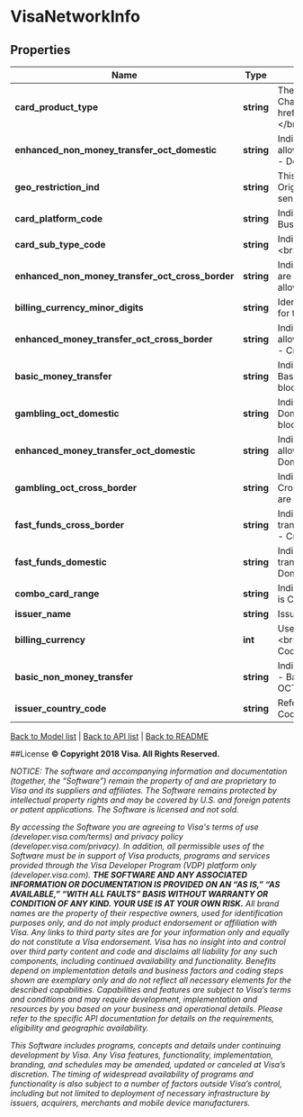 # VisaNetworkInfo

## Properties
Name | Type | Description | Notes
------------ | ------------- | ------------- | -------------
**card_product_type** | **string** | The code of account funding source for the card, e.g. Credit, Debit, Prepaid, Charge, Deferred Debit.&lt;br&gt;Refer to &lt;a href&#x3D;\&quot;/request_response_codes#cardTypeCode\&quot;&gt;cardProductType&lt;/a&gt;&lt;/br&gt; | 
**enhanced_non_money_transfer_oct_domestic** | **string** | Indicates whether domestic enhanced non-money transfer OCTs (push funds) are allowed.&lt;br&gt;Y - Domestic enhanced non-money transfer OCTs are allowed.&lt;br&gt;N - Domestic enhanced non-money transfer OCTs are blocked. | 
**geo_restriction_ind** | **string** | This field will determine if the recipient issuer can accept transactions from the Originator country. If the value is “Y”, transactions cannot be accepted from the sender country. If the value is “N”, transactions are allowed. | [optional] 
**card_platform_code** | **string** | Indicates the type of card. This is a 2-character alphabetic code.&lt;br&gt;BZ -  Business.&lt;br&gt;CN -  Consumer.&lt;br&gt;CO -  Commercial.&lt;br&gt;GV -  Government. | 
**card_sub_type_code** | **string** | Indicates the type of prepaid card. This is a single-character alphabetic code.&lt;br&gt;R -  Reloadable.&lt;br&gt;N -  Non-reloadable. | [optional] 
**enhanced_non_money_transfer_oct_cross_border** | **string** | Indicates whether cross-border enhanced non-money transfer OCTs (push funds) are allowed.&lt;br&gt;Y - Cross-border enhanced non-money transfer OCTs are allowed.&lt;br&gt;N - Cross-border enhanced non-money transfer OCTs are blocked. | 
**billing_currency_minor_digits** | **string** | Identifies the number of decimal positions that should be present in any amounts for the requested card&#39;s billing currency. | 
**enhanced_money_transfer_oct_cross_border** | **string** | Indicates whether cross-border enhanced money transfer OCTs (push funds) are allowed.&lt;br&gt;Y - Cross-border enhanced money transfer OCTs are allowed.&lt;br&gt;N - Cross-border enhanced money transfer OCTs are blocked. | 
**basic_money_transfer** | **string** | Indicates whether basic money transfer OCTs (push funds) are allowed.&lt;br&gt;Y - Basic money transfer OCTs are allowed.&lt;br&gt;N - Basic money transfer OCTs are blocked. | 
**gambling_oct_domestic** | **string** | Indicates whether domestic gambling OCTs (push funds) are allowed.&lt;br&gt;Y - Domestic gambling OCTs are allowed.&lt;br&gt;N - Domestic gambling OCTs are blocked. | 
**enhanced_money_transfer_oct_domestic** | **string** | Indicates whether domestic enhanced money transfer OCTs (push funds) are allowed.&lt;br&gt;Y - Domestic enhanced money transfer OCTs are allowed.&lt;br&gt;N - Domestic enhanced money transfer OCTs are blocked. | 
**gambling_oct_cross_border** | **string** | Indicates whether cross-border gambling OCTs (push funds) are allowed.&lt;br&gt;Y - Cross-border gambling OCTs are allowed.&lt;br&gt;N - Cross-border gambling OCTs are blocked. | 
**fast_funds_cross_border** | **string** | Indicates whether the issuer supports fast funds for cross-border enhanced money transfer OCTs (push funds).&lt;br&gt;Y - Cross-border fast funds are supported.&lt;br&gt;N - Cross-border fast funds are not supported. | [optional] 
**fast_funds_domestic** | **string** | Indicates whether the issuer supports fast funds for Domestic enhanced money transfer OCTs (push funds).&lt;br&gt;Y - Domestic fast funds are supported.&lt;br&gt;N - Domestic fast funds are not supported. | [optional] 
**combo_card_range** | **string** | Indicates the type of Combo card.&lt;br&gt;0 -  Not a Combo card.&lt;br&gt;1 -  Combo card is Credit and Prepaid.&lt;br&gt;2 -  Combo card is Credit and Debit. | 
**issuer_name** | **string** | Issuer name | 
**billing_currency** | **int** | Use a 3-digit numeric currency code for the card billing currency of the PAN.&lt;br&gt;Refer to &lt;a href&#x3D;\&quot;/request_response_codes#isoCodes\&quot;&gt;ISO Codes&lt;/a&gt;&lt;/br&gt; | [optional] 
**basic_non_money_transfer** | **string** | Indicates whether basic non-money transfer OCTs (push funds) are allowed.&lt;br&gt;Y - Basic non-money transfer OCTs are allowed.&lt;br&gt;N - Basic non-money transfer OCTs are blocked. | 
**issuer_country_code** | **string** | Refer to &lt;a href&#x3D;\&quot;/request_response_codes#iso_country_codes\&quot;&gt;ISO Codes&lt;/a&gt; | 

[Back to Model list](../../README.md#documentation-for-models)   |   [Back to API list](../../README.md#documentation-for-api-endpoints)   |   [Back to README](../../README.md)



##License
**© Copyright 2018 Visa. All Rights Reserved.**

*NOTICE: The software and accompanying information and documentation (together, the “Software”) remain the property of
and are proprietary to Visa and its suppliers and affiliates. The Software remains protected by intellectual property
rights and may be covered by U.S. and foreign patents or patent applications. The Software is licensed and not sold.*

*By accessing the Software you are agreeing to Visa's terms of use (developer.visa.com/terms) and privacy policy (developer.visa.com/privacy).
In addition, all permissible uses of the Software must be in support of Visa products, programs and services provided
through the Visa Developer Program (VDP) platform only (developer.visa.com). **THE SOFTWARE AND ANY ASSOCIATED
INFORMATION OR DOCUMENTATION IS PROVIDED ON AN “AS IS,” “AS AVAILABLE,” “WITH ALL FAULTS” BASIS WITHOUT WARRANTY OR
CONDITION OF ANY KIND. YOUR USE IS AT YOUR OWN RISK.** All brand names are the property of their respective owners, used for identification purposes only, and do not imply
product endorsement or affiliation with Visa. Any links to third party sites are for your information only and equally
do not constitute a Visa endorsement. Visa has no insight into and control over third party content and code and disclaims
all liability for any such components, including continued availability and functionality. Benefits depend on implementation
details and business factors and coding steps shown are exemplary only and do not reflect all necessary elements for the
described capabilities. Capabilities and features are subject to Visa’s terms and conditions and may require development,
implementation and resources by you based on your business and operational details. Please refer to the specific
API documentation for details on the requirements, eligibility and geographic availability.*

*This Software includes programs, concepts and details under continuing development by Visa. Any Visa features,
functionality, implementation, branding, and schedules may be amended, updated or canceled at Visa’s discretion.
The timing of widespread availability of programs and functionality is also subject to a number of factors outside Visa’s control,
including but not limited to deployment of necessary infrastructure by issuers, acquirers, merchants and mobile device manufacturers.*